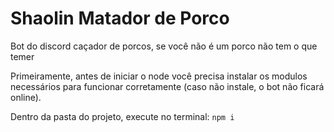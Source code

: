 # Shaolin Matador de Porco
Bot do discord caçador de porcos, se você não é um porco não tem o que temer

Primeiramente, antes de iniciar o node você precisa instalar os modulos necessários para funcionar corretamente (caso não instale, o bot não ficará online).

Dentro da pasta do projeto, execute no terminal: ```npm i```
